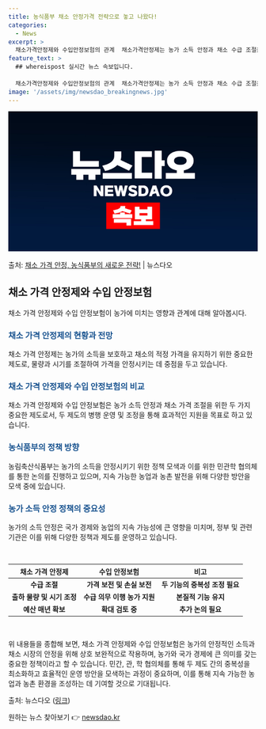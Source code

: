 ```yaml
---
title: 농식품부 채소 안정가격 전략으로 놓고 나왔다!
categories:
  - News
excerpt: >
  채소가격안정제와 수입안정보험의 관계  채소가격안정제는 농가 소득 안정과 채소 수급 조절을 위한 중요한 정책입…
feature_text: >
  ## whereispost 실시간 뉴스 속보입니다.

  채소가격안정제와 수입안정보험의 관계  채소가격안정제는 농가 소득 안정과 채소 수급 조절을 위한 중요한 정책입…
image: '/assets/img/newsdao_breakingnews.jpg'
---
```


![뉴스다오 속보](/assets/img/newsdao_breakingnews.jpg)

<p>출처: <a href="https://newsdao.kr/4717" rel="dofollow">채소 가격 안정, 농식품부의 새로운 전략!</a> | 뉴스다오</p>

<h2 data-ke-size="size26">채소 가격 안정제와 수입 안정보험</h2>
채소 가격 안정제와 수입 안정보험이 농가에 미치는 영향과 관계에 대해 알아봅시다.

<h3><b><span style="color: #1a5490;">채소 가격 안정제의 현황과 전망</span></b></h3>
채소 가격 안정제는 농가의 소득을 보호하고 채소의 적정 가격을 유지하기 위한 중요한 제도로, 물량과 시기를 조절하여 가격을 안정시키는 데 중점을 두고 있습니다.

<h3><b><span style="color: #1a5490;">채소 가격 안정제와 수입 안정보험의 비교</span></b></h3>
채소 가격 안정제와 수입 안정보험은 농가 소득 안정과 채소 가격 조절을 위한 두 가지 중요한 제도로서, 두 제도의 병행 운영 및 조정을 통해 효과적인 지원을 목표로 하고 있습니다.

<h3><b><span style="color: #1a5490;">농식품부의 정책 방향</span></b></h3>
농림축산식품부는 농가의 소득을 안정시키기 위한 정책 모색과 이를 위한 민관학 협의체를 통한 논의를 진행하고 있으며, 지속 가능한 농업과 농촌 발전을 위해 다양한 방안을 모색 중에 있습니다.

<h3><b><span style="color: #1a5490;">농가 소득 안정 정책의 중요성</span></b></h3>
농가의 소득 안정은 국가 경제와 농업의 지속 가능성에 큰 영향을 미치며, 정부 및 관련 기관은 이를 위해 다양한 정책과 제도를 운영하고 있습니다.

<p data-ke-size="size16">&nbsp;</p>

<table>
	<thead>
		<tr>
			<th>채소 가격 안정제</th>
			<th>수입 안정보험</th>
			<th>비고</th>
		</tr>
	</thead>
	<tbody>
		<tr>
			<td style="text-align: center; height: 17px;"><b>수급 조절</b></td>
			<td style="text-align: center; height: 17px;"><b>가격 보전 및 손실 보전</b></td>
			<td style="text-align: center; height: 17px;"><b>두 기능의 중복성 조정 필요</b></td>
		</tr>
		<tr>
			<td style="text-align: center; height: 17px;"><b>출하 물량 및 시기 조정</b></td>
			<td style="text-align: center; height: 17px;"><b>수급 의무 이행 농가 지원</b></td>
			<td style="text-align: center; height: 17px;"><b>본질적 기능 유지</b></td>
		</tr>
		<tr>
			<td style="text-align: center; height: 17px;"><b>예산 매년 확보</b></td>
			<td style="text-align: center; height: 17px;"><b>확대 검토 중</b></td>
			<td style="text-align: center; height: 17px;"><b>추가 논의 필요</b></td>
		</tr>
	</tbody>
</table>

<p data-ke-size="size16">&nbsp;</p>

위 내용들을 종합해 보면, 채소 가격 안정제와 수입 안정보험은 농가의 안정적인 소득과 채소 시장의 안정을 위해 상호 보완적으로 작용하며, 농가와 국가 경제에 큰 의미를 갖는 중요한 정책이라고 할 수 있습니다. 민간, 관, 학 협의체를 통해 두 제도 간의 중복성을 최소화하고 효율적인 운영 방안을 모색하는 과정이 중요하며, 이를 통해 지속 가능한 농업과 농촌 환경을 조성하는 데 기여할 것으로 기대됩니다.

출처: 뉴스다오 (<a href="https://newsdao.kr/4717">링크</a>) 

원하는 뉴스 찾아보기 👉 <a href="https://newsdao.kr" rel="dofollow">newsdao.kr</a>


